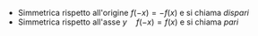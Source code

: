 - Simmetrica rispetto all'origine $f(-x)=-f(x)$ e si chiama *dispari*
- Simmetrica rispetto all'asse $y\quad f(-x)=f(x)$ e si chiama *pari*
